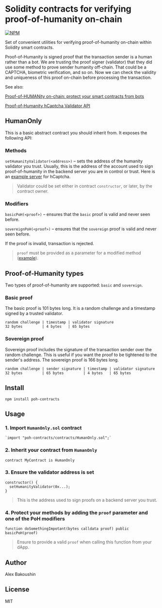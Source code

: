 # Solidity contracts for verifying proof-of-humanity on-chain

[![NPM](https://img.shields.io/npm/v/poh-contracts)](https://www.npmjs.com/package/poh-contracts)

Set of convenient utilities for verifying proof-of-humanity on-chain within Solidity smart contracts.

Proof-of-Humanity is signed proof that the transaction sender is a human rather than a bot. We are trusting the proof signer (validator) that they did use some method to prove sender humanity off-chain. That could be a CAPTCHA, biometric verification, and so on. Now we can check the validity and uniqueness of this proof on-chain before processing the transaction.

See also:

[Proof-of-HUMANity on-chain: protect your smart contracts from bots](https://www.humanprotocol.org/blog/proof-of-humanity-on-chain-protect-your-smart-contracts-from-bots)

[Proof-of-Humanity hCaptcha Validator API](https://github.com/bakoushin/poh-validator-hcaptcha-api)

## HumanOnly

This is a basic abstract contract you should inherit from. It exposes the following API:

### Methods

`setHumanityValidator(<address>)` – sets the address of the humanity validator you trust. Usually, this is the address of the account used to sign proof-of-humanity in the backend server you are in control or trust. Here is an [example server](https://github.com/bakoushin/poh-validator-hcaptcha-api) for hCaptcha.

> Validator could be set either in contract `constructor`, or later, by the contract owner.

### Modifiers

`basicPoH(<proof>)` – ensures that the `basic` proof is valid and never seen before.

`sovereignPoH(<proof>)` – ensures that the `sovereign` proof is valid and never seen before.

If the proof is invalid, transaction is rejected.

> `proof` must be provided as a parameter for a modified method ([example](https://github.com/bakoushin/poh-contracts#4-protect-your-methods-by-adding-the-proof-parameter-and-one-of-the-poh-modifiers)).

## Proof-of-Humanity types

Two types of proof-of-humanity are supported: `basic` and `sovereign`.

### Basic proof

The basic proof is 101 bytes long. It is a random challenge and a timestamp signed by a trusted validator.

```
random challenge | timestamp | validator signature
32 bytes         | 4 bytes   | 65 bytes
```

### Sovereign proof

Sovereign proof includes the signature of the transaction sender over the random challenge. This is useful if you want the proof to be tightened to the sender's address. The sovereign proof is 166 bytes long.

```
random challenge | sender signature | timestamp | validator signature
32 bytes         | 65 bytes         | 4 bytes   | 65 bytes
```

## Install

```
npm install poh-contracts
```

## Usage

### 1. Import `HumanOnly.sol` contract

```
`import "poh-contracts/contracts/HumanOnly.sol";`
```

### 2. Inherit your contract from `HumanOnly`

```
contract MyContract is HumanOnly
```

### 3. Ensure the validator address is set

```
constructor() {
  setHumanityValidator(0x...);
}
```

> This is the address used to sign proofs on a backend server you trust.

### 4. Protect your methods by adding the `proof` parameter and one of the PoH modifiers

```
function doSomethingImpotant(bytes calldata proof) public basicPoH(proof)
```

> Ensure to provide a valid `proof` when calling this function from your dApp.

## Author

Alex Bakoushin

## License

MIT
